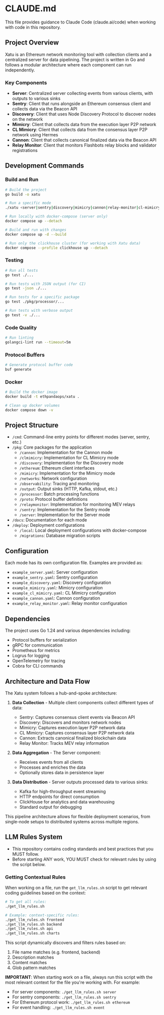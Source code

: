 # CLAUDE.md

This file provides guidance to Claude Code (claude.ai/code) when working with code in this repository.

## Project Overview

Xatu is an Ethereum network monitoring tool with collection clients and a centralized server for data pipelining. The project is written in Go and follows a modular architecture where each component can run independently.

### Key Components

- **Server**: Centralized server collecting events from various clients, with outputs to various sinks
- **Sentry**: Client that runs alongside an Ethereum consensus client and collects data via the Beacon API
- **Discovery**: Client that uses Node Discovery Protocol to discover nodes on the network
- **Mimicry**: Client that collects data from the execution layer P2P network
- **CL Mimicry**: Client that collects data from the consensus layer P2P network using Hermes
- **Cannon**: Client that collects canonical finalized data via the Beacon API
- **Relay Monitor**: Client that monitors Flashbots relay blocks and validator registrations

## Development Commands

### Build and Run

```bash
# Build the project
go build -o xatu

# Run a specific mode
./xatu <server|sentry|discovery|mimicry|cannon|relay-monitor|cl-mimicry> --config your-config.yaml

# Run locally with docker-compose (server only)
docker compose up --detach

# Build and run with changes
docker compose up -d --build

# Run only the clickhouse cluster (for working with Xatu data)
docker compose --profile clickhouse up --detach
```

### Testing

```bash
# Run all tests
go test ./...

# Run tests with JSON output (for CI)
go test -json ./...

# Run tests for a specific package
go test ./pkg/processor/...

# Run tests with verbose output
go test -v ./...
```

### Code Quality

```bash
# Run linting
golangci-lint run --timeout=5m
```

### Protocol Buffers

```bash
# Generate protocol buffer code
buf generate
```

### Docker

```bash
# Build the docker image
docker build -t ethpandaops/xatu .

# Clean up docker volumes
docker compose down -v
```

## Project Structure

- `/cmd`: Command-line entry points for different modes (server, sentry, etc.)
- `/pkg`: Core packages for the application
  - `/cannon`: Implementation for the Cannon mode
  - `/clmimicry`: Implementation for CL Mimicry mode 
  - `/discovery`: Implementation for the Discovery mode
  - `/ethereum`: Ethereum client interfaces
  - `/mimicry`: Implementation for the Mimicry mode
  - `/networks`: Network configuration
  - `/observability`: Tracing and monitoring
  - `/output`: Output sinks (HTTP, Kafka, stdout, etc.)
  - `/processor`: Batch processing functions
  - `/proto`: Protocol buffer definitions
  - `/relaymonitor`: Implementation for monitoring MEV relays
  - `/sentry`: Implementation for the Sentry mode
  - `/server`: Implementation for the Server mode
- `/docs`: Documentation for each mode
- `/deploy`: Deployment configurations
  - `/local`: Local deployment configurations with docker-compose
  - `/migrations`: Database migration scripts

## Configuration

Each mode has its own configuration file. Examples are provided as:
- `example_server.yaml`: Server configuration
- `example_sentry.yaml`: Sentry configuration
- `example_discovery.yaml`: Discovery configuration
- `example_mimicry.yaml`: Mimicry configuration
- `example_cl_mimicry.yaml`: CL Mimicry configuration
- `example_cannon.yaml`: Cannon configuration
- `example_relay_monitor.yaml`: Relay monitor configuration

## Dependencies

The project uses Go 1.24 and various dependencies including:
- Protocol buffers for serialization
- gRPC for communication
- Prometheus for metrics
- Logrus for logging
- OpenTelemetry for tracing
- Cobra for CLI commands

## Architecture and Data Flow

The Xatu system follows a hub-and-spoke architecture:

1. **Data Collection** - Multiple client components collect different types of data:
   - Sentry: Captures consensus client events via Beacon API
   - Discovery: Discovers and monitors network nodes 
   - Mimicry: Captures execution layer P2P network data
   - CL Mimicry: Captures consensus layer P2P network data
   - Cannon: Extracts canonical finalized blockchain data
   - Relay Monitor: Tracks MEV relay information

2. **Data Aggregation** - The Server component:
   - Receives events from all clients
   - Processes and enriches the data
   - Optionally stores data in persistence layer

3. **Data Distribution** - Server outputs processed data to various sinks:
   - Kafka for high-throughput event streaming
   - HTTP endpoints for direct consumption
   - ClickHouse for analytics and data warehousing
   - Standard output for debugging

This pipeline architecture allows for flexible deployment scenarios, from single-node setups to distributed systems across multiple regions.

## LLM Rules System

- This repository contains coding standards and best practices that you MUST follow. 
- Before starting ANY work, YOU MUST check for relevant rules by using the script below.

### Getting Contextual Rules

When working on a file, run the `get_llm_rules.sh` script to get relevant coding guidelines based on the context:

```bash
# To get all rules:
./get_llm_rules.sh

# Example: context-specific rules:
./get_llm_rules.sh frontend
./get_llm_rules.sh backend
./get_llm_rules.sh api
./get_llm_rules.sh charts
```

This script dynamically discovers and filters rules based on:
1. File name matches (e.g. frontend, backend)
2. Description matches
3. Content matches
4. Glob pattern matches

**IMPORTANT**: When starting work on a file, always run this script with the most relevant context for the file you're working with. For example:
- For server components: `./get_llm_rules.sh server`
- For sentry components: `./get_llm_rules.sh sentry`
- For Ethereum protocol work: `./get_llm_rules.sh ethereum`
- For event handling: `./get_llm_rules.sh event`